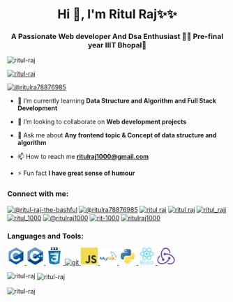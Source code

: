 <h1 align="center">Hi 👋, I'm Ritul Raj✨✨</h1>
<h3 align="center">A Passionate Web developer And Dsa Enthusiast 🧑‍💻 Pre-final year IIIT Bhopal🤖</h3>

<p align="left"> <img src="https://komarev.com/ghpvc/?username=ritul-raj&label=Profile%20views&color=0e75b6&style=flat" alt="ritul-raj" /> </p>

<p align="left"> <a href="https://github.com/ryo-ma/github-profile-trophy"><img src="https://github-profile-trophy.vercel.app/?username=ritul-raj" alt="ritul-raj" /></a> </p>

<p align="left"> <a href="https://twitter.com/@ritulra78876985" target="blank"><img src="https://img.shields.io/twitter/follow/@ritulra78876985?logo=twitter&style=for-the-badge" alt="@ritulra78876985" /></a> </p>

- 🌱 I’m currently learning **Data Structure and Algorithm and Full Stack Development**

- 👯 I’m looking to collaborate on **Web development projects**

- 💬 Ask me about **Any frontend topic & Concept of data structure and algorithm**

- 📫 How to reach me **ritulraj1000@gmail.com**

- ⚡ Fun fact **I have great sense of humour**

<h3 align="left">Connect with me:</h3>
<p align="left">
<a href="https://codepen.io/@ritul-raj-the-bashful" target="blank"><img align="center" src="https://raw.githubusercontent.com/rahuldkjain/github-profile-readme-generator/master/src/images/icons/Social/codepen.svg" alt="@ritul-raj-the-bashful" height="30" width="40" /></a>
<a href="https://twitter.com/@ritulra78876985" target="blank"><img align="center" src="https://raw.githubusercontent.com/rahuldkjain/github-profile-readme-generator/master/src/images/icons/Social/twitter.svg" alt="@ritulra78876985" height="30" width="40" /></a>
<a href="[https://linkedin.com/in/ritul-raj](https://www.linkedin.com/in/ritul-raj-350169167/)" target="blank"><img align="center" src="https://raw.githubusercontent.com/rahuldkjain/github-profile-readme-generator/master/src/images/icons/Social/linked-in-alt.svg" alt="ritul raj" height="30" width="40" /></a>
<a href="https://fb.com/ritul raj" target="blank"><img align="center" src="https://raw.githubusercontent.com/rahuldkjain/github-profile-readme-generator/master/src/images/icons/Social/facebook.svg" alt="ritul raj" height="30" width="40" /></a>
<a href="https://instagram.com/ritul_rajj" target="blank"><img align="center" src="https://raw.githubusercontent.com/rahuldkjain/github-profile-readme-generator/master/src/images/icons/Social/instagram.svg" alt="ritul_rajj" height="30" width="40" /></a>
<a href="https://www.codechef.com/users/ritul_1000" target="blank"><img align="center" src="https://cdn.jsdelivr.net/npm/simple-icons@3.1.0/icons/codechef.svg" alt="ritul_1000" height="30" width="40" /></a>
<a href="https://www.hackerrank.com/@ritulraj1000" target="blank"><img align="center" src="https://raw.githubusercontent.com/rahuldkjain/github-profile-readme-generator/master/src/images/icons/Social/hackerrank.svg" alt="@ritulraj1000" height="30" width="40" /></a>
<a href="https://www.leetcode.com/rit-1000" target="blank"><img align="center" src="https://raw.githubusercontent.com/rahuldkjain/github-profile-readme-generator/master/src/images/icons/Social/leet-code.svg" alt="rit-1000" height="30" width="40" /></a>
<a href="https://auth.geeksforgeeks.org/user/ritulraj1000" target="blank"><img align="center" src="https://raw.githubusercontent.com/rahuldkjain/github-profile-readme-generator/master/src/images/icons/Social/geeks-for-geeks.svg" alt="ritulraj1000" height="30" width="40" /></a>
</p>

<h3 align="left">Languages and Tools:</h3>
<p align="left"> <a href="https://www.cprogramming.com/" target="_blank" rel="noreferrer"> <img src="https://raw.githubusercontent.com/devicons/devicon/master/icons/c/c-original.svg" alt="c" width="40" height="40"/> </a> <a href="https://www.w3schools.com/cpp/" target="_blank" rel="noreferrer"> <img src="https://raw.githubusercontent.com/devicons/devicon/master/icons/cplusplus/cplusplus-original.svg" alt="cplusplus" width="40" height="40"/> </a> <a href="https://www.w3schools.com/css/" target="_blank" rel="noreferrer"> <img src="https://raw.githubusercontent.com/devicons/devicon/master/icons/css3/css3-original-wordmark.svg" alt="css3" width="40" height="40"/> </a> <a href="https://git-scm.com/" target="_blank" rel="noreferrer"> <img src="https://www.vectorlogo.zone/logos/git-scm/git-scm-icon.svg" alt="git" width="40" height="40"/> </a> <a href="https://developer.mozilla.org/en-US/docs/Web/JavaScript" target="_blank" rel="noreferrer"> <img src="https://raw.githubusercontent.com/devicons/devicon/master/icons/javascript/javascript-original.svg" alt="javascript" width="40" height="40"/> </a> <a href="https://www.mysql.com/" target="_blank" rel="noreferrer"> <img src="https://raw.githubusercontent.com/devicons/devicon/master/icons/mysql/mysql-original-wordmark.svg" alt="mysql" width="40" height="40"/> </a> <a href="https://www.python.org" target="_blank" rel="noreferrer"> <img src="https://raw.githubusercontent.com/devicons/devicon/master/icons/python/python-original.svg" alt="python" width="40" height="40"/> </a> <a href="https://reactjs.org/" target="_blank" rel="noreferrer"> <img src="https://raw.githubusercontent.com/devicons/devicon/master/icons/react/react-original-wordmark.svg" alt="react" width="40" height="40"/> </a> <a href="https://redux.js.org" target="_blank" rel="noreferrer"> <img src="https://raw.githubusercontent.com/devicons/devicon/master/icons/redux/redux-original.svg" alt="redux" width="40" height="40"/> </a> </p>

<p><img align="left" src="https://github-readme-stats.vercel.app/api/top-langs?username=ritul-raj&show_icons=true&locale=en&layout=compact" alt="ritul-raj" /></p>

<p>&nbsp;<img align="center" src="https://github-readme-stats.vercel.app/api?username=ritul-raj&show_icons=true&locale=en" alt="ritul-raj" /></p>

<p><img align="center" src="https://github-readme-streak-stats.herokuapp.com/?user=ritul-raj&" alt="ritul-raj" /></p>

